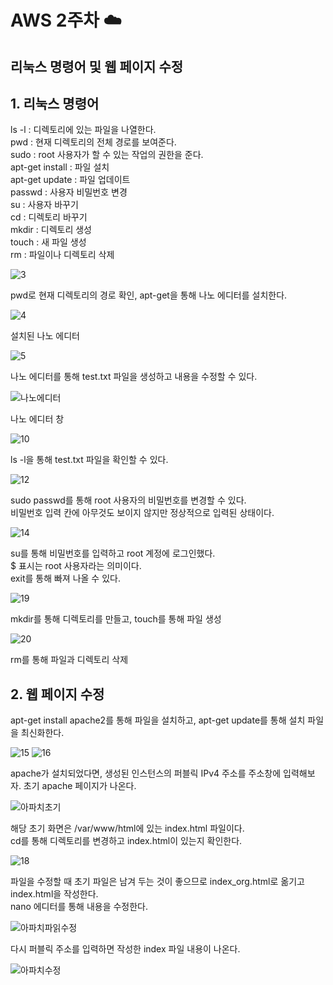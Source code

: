 # AWS 2주차 :cloud:
## 리눅스 명령어 및 웹 페이지 수정

       
## 1. 리눅스 명령어
        
ls -l : 디렉토리에 있는 파일을 나열한다.     
pwd : 현재 디렉토리의 전체 경로를 보여준다.     
sudo : root 사용자가 할 수 있는 작업의 권한을 준다.     
apt-get install : 파일 설치    
apt-get update : 파일 업데이트    
passwd : 사용자 비밀번호 변경    
su : 사용자 바꾸기    
cd : 디렉토리 바꾸기     
mkdir : 디렉토리 생성   
touch : 새 파일 생성    
rm : 파일이나 디렉토리 삭제     
     
![3](https://user-images.githubusercontent.com/66204538/116263203-257f8c80-a7b4-11eb-874b-7654520b75a8.JPG)
      
pwd로 현재 디렉토리의 경로 확인, apt-get을 통해 나노 에디터를 설치한다.      
       
![4](https://user-images.githubusercontent.com/66204538/116267145-1c43ef00-a7b7-11eb-83b7-ae5ec47e1e50.JPG)
          
설치된 나노 에디터      
          
![5](https://user-images.githubusercontent.com/66204538/116267199-27971a80-a7b7-11eb-88e8-7ed4599808ac.JPG)
        
나노 에디터를 통해 test.txt 파일을 생성하고 내용을 수정할 수 있다.
        
![나노에디터](https://user-images.githubusercontent.com/66204538/116267521-73e25a80-a7b7-11eb-9d7a-f8ad212f6d20.jpg)
      
나노 에디터 창
      
![10](https://user-images.githubusercontent.com/66204538/116268218-1569ac00-a7b8-11eb-9ac6-e66bbec7df5c.JPG)
        
ls -l을 통해 test.txt 파일을 확인할 수 있다.
        
![12](https://user-images.githubusercontent.com/66204538/116268527-5d88ce80-a7b8-11eb-82df-33286900dad8.JPG)
       
sudo passwd를 통해 root 사용자의 비밀번호를 변경할 수 있다.      
비밀번호 입력 칸에 아무것도 보이지 않지만 정상적으로 입력된 상태이다.     
        
![14](https://user-images.githubusercontent.com/66204538/116263549-6b3c5500-a7b4-11eb-83d1-6ce315e1e41f.JPG)
       
su를 통해 비밀번호를 입력하고 root 계정에 로그인했다.      
$ 표시는 root 사용자라는 의미이다.    
exit를 통해 빠져 나올 수 있다.
         
![19](https://user-images.githubusercontent.com/66204538/116266871-da1aad80-a7b6-11eb-8491-8e445aab1415.JPG)
         
mkdir를 통해 디렉토리를 만들고, touch를 통해 파일 생성
         
![20](https://user-images.githubusercontent.com/66204538/116266923-e6066f80-a7b6-11eb-872a-f56a55b4d487.JPG)
         
rm를 통해 파일과 디렉토리 삭제
         
         
    
## 2. 웹 페이지 수정
       
apt-get install apache2를 통해 파일을 설치하고, apt-get update를 통해 설치 파일을 최신화한다.       
      
![15](https://user-images.githubusercontent.com/66204538/116262386-75118880-a7b3-11eb-8294-b1fab2b1fc11.JPG)
![16](https://user-images.githubusercontent.com/66204538/116262531-95414780-a7b3-11eb-9ff9-3632fd4248f5.JPG)
        
apache가 설치되었다면, 생성된 인스턴스의 퍼블릭 IPv4 주소를 주소창에 입력해보자. 초기 apache 페이지가 나온다.     
       
![아파치초기](https://user-images.githubusercontent.com/66204538/116264188-0e8d6a00-a7b5-11eb-9314-a38cb68d2a91.jpg)
       
해당 초기 화면은 /var/www/html에 있는 index.html 파일이다.      
cd를 통해 디렉토리를 변경하고 index.html이 있는지 확인한다.     
          
![18](https://user-images.githubusercontent.com/66204538/116262732-c15cc880-a7b3-11eb-985f-23a0b7629c13.JPG)
         
파일을 수정할 때 초기 파일은 남겨 두는 것이 좋으므로 index_org.html로 옮기고 index.html을 작성한다.     
nano 에디터를 통해 내용을 수정한다.     
       
![아파치파읽수정](https://user-images.githubusercontent.com/66204538/116262941-eb15ef80-a7b3-11eb-96b1-00b9284c3cb5.jpg)
       
다시 퍼블릭 주소를 입력하면 작성한 index 파일 내용이 나온다.

![아파치수정](https://user-images.githubusercontent.com/66204538/116263015-fd902900-a7b3-11eb-9be8-0988d66d86cd.jpg)
